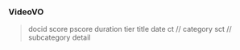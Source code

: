 ### VideoVO
>docid
    score
    pscore
    duration
    tier
    title
    date
    ct    // category
    sct    // subcategory 
    detail

